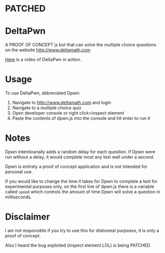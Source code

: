# PATCHED

# DeltaPwn
A PROOF OF CONCEPT js bot that can solve the multiple choice questions on the website http://www.deltamath.com

[Here](https://www.youtube.com/watch?v=_EyMsPLFkGs) is a video of DeltaPwn in action.
# Usage
To use DeltaPwn, abbreviated Dpwn:

1. Navigate to http://www.deltamath.com and login
2. Navigate to a multiple choice quiz
3. Open developer console or right click>inspect element
4. Paste the contents of dpwn.js into the console and hit enter to run it

# Notes
Dpwn intentioanally adds a random delay for each question. If Dpwn were run without a delay, it would complete most any test well under a second.

Dpwn is entirely a proof of concept application and is not intended for personal use.

If you would like to change the time it takes for Dpwn to complete a test for experimental purposes only, on the first line of dpwn.js there is a variable called `speed` which controls the amount of time Dpwn will solve a question in milliseconds.

# Disclaimer
I am not responsible if you try to use this for dishonest purposes, it is only a proof of concept.

Also I heard the bug exploited (inspect element LOL) is being PATCHED.

